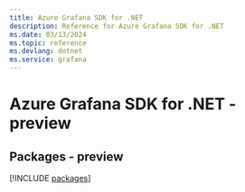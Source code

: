 ```yaml
---
title: Azure Grafana SDK for .NET
description: Reference for Azure Grafana SDK for .NET
ms.date: 03/13/2024
ms.topic: reference
ms.devlang: dotnet
ms.service: grafana
---
```

# Azure Grafana SDK for .NET - preview
## Packages - preview
[!INCLUDE [packages](grafana-index.md)]